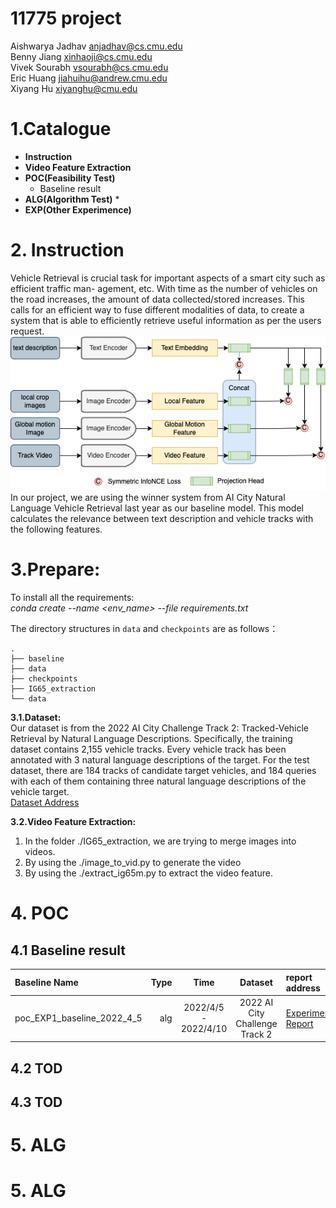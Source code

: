 # **11775 project**
Aishwarya Jadhav
anjadhav@cs.cmu.edu  
Benny Jiang
xinhaoji@cs.cmu.edu  
Vivek Sourabh vsourabh@cs.cmu.edu  
Eric Huang jiahuihu@andrew.cmu.edu  
Xiyang Hu xiyanghu@cmu.edu  
# **1.Catalogue**
* **Instruction**  
* **Video Feature Extraction**  
* **POC(Feasibility Test)**
    * Baseline result
* **ALG(Algorithm Test)**
    * 
* **EXP(Other Experimence)**

        

# **2. Instruction**
Vehicle Retrieval is crucial task for important aspects of a smart city such as efficient traffic man-
agement, etc. With time as the number of vehicles on the road increases, the amount of data
collected/stored increases. This calls for an efficient way to fuse different modalities of data, to create
a system that is able to efficiently retrieve useful information as per the users request.
![framework](imgs/model.png)  
In our project, we are using the winner system from AI City Natural Language Vehicle Retrieval last
year as our baseline model. This model calculates the relevance between text description and
vehicle tracks with the following features.

# **3.Prepare:**
To install all the requirements:  
*conda create --name <env_name> --file requirements.txt*  

The directory structures in `data` and `checkpoints` are as follows：
```
.
├── baseline
├── data
├── checkpoints
├── IG65_extraction
└── data
```
**3.1.Dataset:**  
Our dataset is from the 2022 AI City Challenge Track 2: Tracked-Vehicle Retrieval by Natural
Language Descriptions. Specifically, the training dataset contains 2,155 vehicle tracks. Every vehicle
track has been annotated with 3 natural language descriptions of the target. For the test dataset, there
are 184 tracks of candidate target vehicles, and 184 queries with each of them containing three natural
language descriptions of the vehicle target.  
[Dataset Address](https://www.aicitychallenge.org/)

**3.2.Video Feature Extraction:**
1. In the folder ./IG65_extraction, we are trying to merge images into videos.
2. By using the ./image_to_vid.py to generate the video
3. By using the ./extract_ig65m.py to extract the video feature.




# **4. POC**

## **4.1 Baseline result**  

| Baseline Name |Type | Time |Dataset  |report address|  
| :-----| ----: | :----: | :----: |:----|
| poc_EXP1_baseline_2022_4_5 | alg| 2022/4/5 - 2022/4/10 |  2022 AI City Challenge Track 2 | [Experimental Report](https:....)|
## **4.2 TOD**  


## **4.3 TOD**  


# **5. ALG**
# **5. ALG**